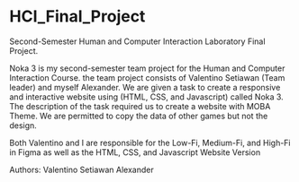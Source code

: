 # HCI_Final_Project
Second-Semester Human and Computer Interaction Laboratory Final Project.

Noka 3 is my second-semester team project for the Human and Computer Interaction Course. the team project consists of Valentino Setiawan (Team leader) and myself Alexander.
We are given a task to create a responsive and interactive website using (HTML, CSS, and Javascript) called Noka 3. The description of the task required us to create a website with MOBA Theme.
We are permitted to copy the data of other games but not the design. 

Both Valentino and I are responsible for the Low-Fi, Medium-Fi, and High-Fi in Figma as well as the HTML, CSS, and Javascript Website Version 

Authors:
Valentino Setiawan
Alexander
